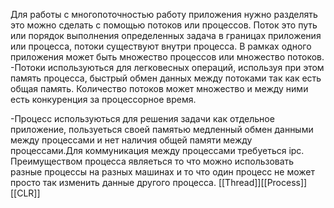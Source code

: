 Для работы с многопоточностью работу приложения нужно разделять это можно сделать с помощью потоков или процессов.
Поток это путь или порядок выполнения определенных задача в границах приложения или процесса, потоки существуют внутри процесса.
В рамках одного приложения может быть  множество процессов или множество потоков.
-Потоки используються для легковесных операций, используя при этом память процесса, быстрый обмен данных между потоками так как есть общая память. Количество потоков может множество и между ними есть конкуренция за процессорное время. 

-Процесс используються для решения задачи как отдельное приложение, пользуеться своей памятью медленный обмен данными между процессами и нет наличия общей памяти между процессами.Для коммуникация между процессами требуеться ipc. Преимуществом процесса являеться то что можно использовать разные процессы на разных машинах и то что один процесс не может просто так изменить данные другого процесса.
[[Thread]][[Process]][[CLR]]
